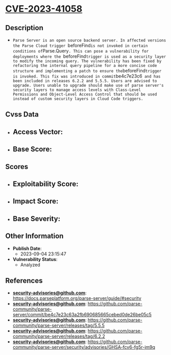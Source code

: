 
# [CVE-2023-41058](https://docs.parseplatform.org/parse-server/guide/#security)

## Description

- `Parse Server is an open source backend server. In affected versions the Parse Cloud trigger `beforeFind` is not invoked in certain conditions of `Parse.Query`. This can pose a vulnerability for deployments where the `beforeFind` trigger is used as a security layer to modify the incoming query. The vulnerability has been fixed by refactoring the internal query pipeline for a more concise code structure and implementing a patch to ensure the `beforeFind` trigger is invoked. This fix was introduced in commit `be4c7e23c6` and has been included in releases 6.2.2 and 5.5.5. Users are advised to upgrade. Users unable to upgrade should make use of parse server's security layers to manage access levels with Class-Level Permissions and Object-Level Access Control that should be used instead of custom security layers in Cloud Code triggers.`

## Cvss Data

- **Access Vector**:
  - 
- **Base Score**:
  - 

## Scores

- **Exploitability Score**:
  - 
- **Impact Score**:
  - 
- **Base Severity**:
  - 

## Other Information

- **Publish Date**:
  - 2023-09-04 23:15:47
- **Vulnerability Status**:
  - Analyzed

## References

- **security-advisories@github.com**: https://docs.parseplatform.org/parse-server/guide/#security
- **security-advisories@github.com**: https://github.com/parse-community/parse-server/commit/be4c7e23c63a2fb690685665cebed0de26be05c5
- **security-advisories@github.com**: https://github.com/parse-community/parse-server/releases/tag/5.5.5
- **security-advisories@github.com**: https://github.com/parse-community/parse-server/releases/tag/6.2.2
- **security-advisories@github.com**: https://github.com/parse-community/parse-server/security/advisories/GHSA-fcv6-fg5r-jm9q
